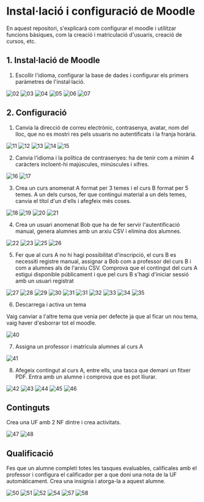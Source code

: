 # Instal·lació i configuració de Moodle
En aquest repositori, s'explicarà com configurar el moodle i utilitzar funcions bàsiques, com la creació i matriculació d'usuaris, creació de cursos, etc.

## 1. Instal·lació de Moodle
1. Escollir l'idioma, configurar la base de dades i configurar els primers paràmetres de l'instal·lació.

![02](02.png)
![03](03.png)
![04](04.png)
![05](05.png)
![06](06.png)
![07](07.png)


## 2. Configuració
1. Canvia la direcció de correu electrònic, contrasenya, avatar, nom del lloc, que no es mostri res pels usuaris no autentificats i la franja horària.

![11](11.png)
![12](12.png)
![13](13.png)
![14](14.png)
![15](15.png)


2. Canvia l'idioma i la política de contrasenyes: ha de tenir com a mínim 4 caràcters incloent-hi majúscules, minúscules i xifres.

![16](16.png)
![17](17.png)


3. Crea un curs anomenat A format per 3 temes i el curs B format per 5 temes. A un dels cursos, fer que contingui material a un dels temes, canvia el títol d'un d'ells i afegfeix més coses.

![18](18.png)
![19](19.png)
![20](20.png)
![21](21.png)


4. Crea un usuari anomenat Bob que ha de fer servir l'autentificació manual, genera alumnes amb un arxiu CSV i elimina dos alumnes.

![22](22.png)
![23](23.png)
![25](25.png)
![26](26.png)

5. Fer que al curs A no hi hagi possibilitat d'inscripció, el curs B es necessiti registre manual, assignar a Bob com a professor del curs B i com a alumnes als de l'arxiu CSV. Comprova que el contingut del curs A estigui disponible públicament i que pel curs B s'hagi d'iniciar sessió amb un usuari registrat

![27](27.png)
![28](28.png)
![29](29.png)
![30](30.png)
![31](31.png)
![31](31.png)
![32](32.png)
![33](33.png)
![34](34.png)
![35](35.png)


6. Descarrega i activa un tema 

Vaig canviar a l'altre tema que venia per defecte ja que al ficar un nou tema, vaig haver d'esborrar tot el moodle.

![40](40.png)


7. Assigna un professor i matricula alumnes al curs A

![41](41.png)


8. Afegeix contingut al curs A, entre ells, una tasca que demani un fitxer PDF. Entra amb un alumne i comprova que es pot lliurar.

![42](42.png)
![43](43.png)
![44](44.png)
![45](45.png)
![46](46.png)


## Continguts
Crea una UF amb 2 NF dintre i crea activitats.

![47](47.png)
![48](48.png)


## Qualificació
Fes que un alumne completi totes les tasques evaluables, calificales amb el professor i configura el calificador per a que doni una nota de la UF automàticament. Crea una insignia i atorga-la a aquest alumne.

![50](50.png)
![51](51.png)
![52](52.png)
![54](54.png)
![57](57.png)
![58](58.png)

